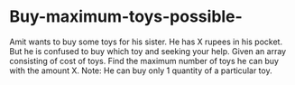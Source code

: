 # Buy-maximum-toys-possible-
Amit wants to buy some toys for his sister. He has X rupees in his pocket. But he is confused to buy which toy and seeking your help.  Given an array consisting of cost of toys. Find the maximum number of toys he can buy with the amount X.  Note: He can buy only 1 quantity of a particular toy.
